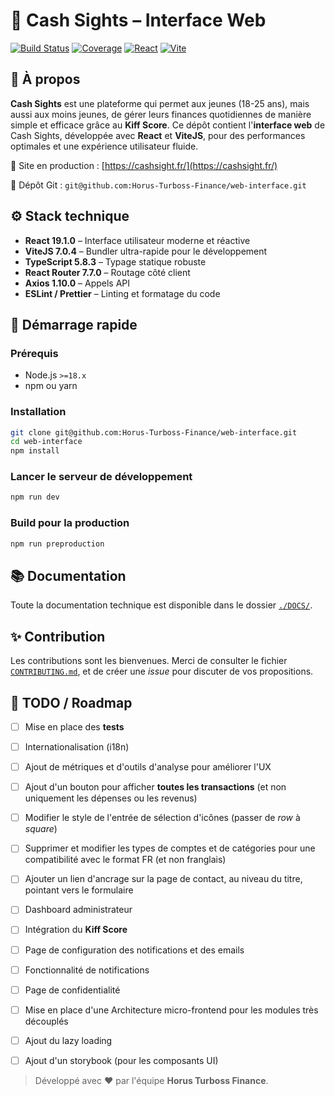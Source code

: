 # 💸 Cash Sights – Interface Web
[![Build Status](https://img.shields.io/badge/build-passing-brightgreen)](https://cashsight.fr/)
[![Coverage](https://img.shields.io/badge/coverage-100%25-success)]()
[![React](https://img.shields.io/badge/React-19.1.0-blue?logo=react)](https://react.dev/)
[![Vite](https://img.shields.io/badge/Vite-7.0.4-purple?logo=vite)](https://vitejs.dev/)

## 🧠 À propos
**Cash Sights** est une plateforme qui permet aux jeunes (18-25 ans), mais aussi aux moins jeunes, de gérer leurs finances quotidiennes de manière simple et efficace grâce au **Kiff Score**.
Ce dépôt contient l'**interface web** de Cash Sights, développée avec **React** et **ViteJS**, pour des performances optimales et une expérience utilisateur fluide.

🔗 Site en production : [https://cashsight.fr/](https://cashsight.fr/)

📁 Dépôt Git : `git@github.com:Horus-Turboss-Finance/web-interface.git`

## ⚙️ Stack technique
* **React 19.1.0** – Interface utilisateur moderne et réactive
* **ViteJS 7.0.4** – Bundler ultra-rapide pour le développement
* **TypeScript 5.8.3** – Typage statique robuste
* **React Router 7.7.0** – Routage côté client
* **Axios 1.10.0** – Appels API
* **ESLint / Prettier** – Linting et formatage du code

## 🚀 Démarrage rapide
### Prérequis
* Node.js `>=18.x`
* npm ou yarn

### Installation
```bash
git clone git@github.com:Horus-Turboss-Finance/web-interface.git
cd web-interface
npm install
```

### Lancer le serveur de développement
```bash
npm run dev
```

### Build pour la production
```bash
npm run preproduction
```

## 📚 Documentation
Toute la documentation technique est disponible dans le dossier [`./DOCS/`](./DOCS/).

## ✨ Contribution
Les contributions sont les bienvenues. Merci de consulter le fichier [`CONTRIBUTING.md`](./CONTRIBUTING.md), et de créer une *issue* pour discuter de vos propositions.

## 🧩 TODO / Roadmap
* [ ] Mise en place des **tests**
* [ ] Internationalisation (i18n)
* [ ] Ajout de métriques et d'outils d'analyse pour améliorer l'UX
* [ ] Ajout d'un bouton pour afficher **toutes les transactions** (et non uniquement les dépenses ou les revenus)
* [ ] Modifier le style de l'entrée de sélection d'icônes (passer de *row* à *square*)
* [ ] Supprimer et modifier les types de comptes et de catégories pour une compatibilité avec le format FR (et non franglais)
* [ ] Ajouter un lien d'ancrage sur la page de contact, au niveau du titre, pointant vers le formulaire
* [ ] Dashboard administrateur
* [ ] Intégration du **Kiff Score**
* [ ] Page de configuration des notifications et des emails
* [ ] Fonctionnalité de notifications
* [ ] Page de confidentialité
* [ ] Mise en place d'une Architecture micro-frontend pour les modules très découplés
* [ ] Ajout du lazy loading
* [ ] Ajout d'un storybook (pour les composants UI)


> Développé avec ❤️ par l'équipe **Horus Turboss Finance**.